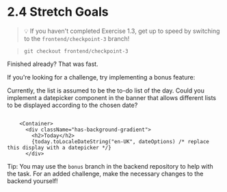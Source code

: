 # 2.4 Stretch Goals

> 💡 If you haven't completed Exercise 1.3, get up to speed by switching to the `frontend/checkpoint-3` branch!

> `git checkout frontend/checkpoint-3`

Finished already? That was fast.

If you're looking for a challenge, try implementing a bonus feature:

Currently, the list is assumed to be the to-do list of the day. Could you implement a datepicker component in the banner that allows different lists to be displayed according to the chosen date?

```tsx

    <Container>
      <div className="has-background-gradient">
        <h2>Today</h2>
        {today.toLocaleDateString("en-UK", dateOptions) /* replace this display with a datepicker */}
      </div>
```

Tip: You may use the `bonus` branch in the backend repository to help with the task. For an added challenge, make the necessary changes to the backend yourself!
